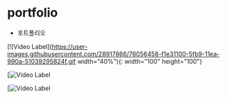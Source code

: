 # portfolio

- 포트폴리오

[![Video Label](https://user-images.githubusercontent.com/28917866/76056458-f1e31100-5fb9-11ea-990a-51039295824f.gif width="40%"){: width="100" height="100"}

[![Video Label](https://user-images.githubusercontent.com/28917866/76056467-00c9c380-5fba-11ea-9f37-6343bad8be0a.gif)

[![Video Label](https://user-images.githubusercontent.com/28917866/76056481-0b845880-5fba-11ea-89cd-0bfd12ff1ade.gif)



